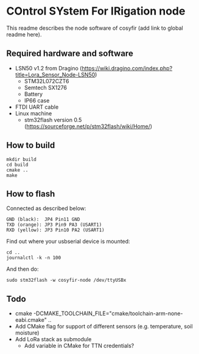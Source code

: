 # COntrol SYstem For IRigation node

This readme describes the node software of cosyfir (add link to global readme here).

## Required hardware and software

* LSN50 v1.2 from Dragino (https://wiki.dragino.com/index.php?title=Lora_Sensor_Node-LSN50)
  * STM32L072CZT6
  * Semtech SX1276
  * Battery
  * IP66 case
* FTDI UART cable
* Linux machine
  * stm32flash version 0.5 (https://sourceforge.net/p/stm32flash/wiki/Home/)

## How to build

    mkdir build
    cd build
    cmake ..
    make

## How to flash

Connected as described below:

    GND (black):  JP4 Pin11 GND
    TXD (orange): JP3 Pin9 PA3 (USART1)
    RXD (yellow): JP3 Pin10 PA2 (USART1)

Find out where your usbserial device is mounted:

    cd ..
    journalctl -k -n 100

And then do:

    sudo stm32flash -w cosyfir-node /dev/ttyUSBx

## Todo

* cmake -DCMAKE_TOOLCHAIN_FILE="cmake/toolchain-arm-none-eabi.cmake" ..
* Add CMake flag for support of different sensors (e.g. temperature, soil moisture)
* Add LoRa stack as submodule
  * Add variable in CMake for TTN credentials?
